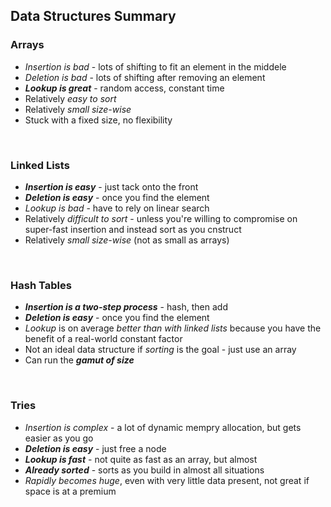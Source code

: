 ## Data Structures Summary

### Arrays

* *Insertion is bad* - lots of shifting to fit an element in the middele
* *Deletion is bad* - lots of shifting after removing an element
* ***Lookup is great*** - random access, constant time
* Relatively *easy to sort*
* Relatively *small size-wise*
* Stuck with a fixed size, no flexibility

<br />

### Linked Lists

* ***Insertion is easy*** - just tack onto the front
* ***Deletion is easy*** - once you find the element
* *Lookup is bad* - have to rely on linear search
* Relatively *difficult to sort* - unless you're willing to compromise on super-fast insertion and instead sort as you cnstruct
* Relatively *small size-wise* (not as small as arrays)

<br />

### Hash Tables

* ***Insertion is a two-step process*** - hash, then add
* ***Deletion is easy*** - once you find the element
* *Lookup* is on average *better than with linked lists* because you have the benefit of a real-world constant factor
* Not an ideal data structure if *sorting* is the goal - just use an array
* Can run the ***gamut of size***

<br />

### Tries

* *Insertion is complex* - a lot of dynamic mempry allocation, but gets easier as you go
* ***Deletion is easy*** - just free a node
* ***Lookup is fast*** - not quite as fast as an array, but almost
* ***Already sorted*** - sorts as you build in almost all situations
* *Rapidly becomes huge*, even with very little data present, not great if space is at a premium

